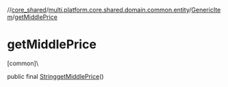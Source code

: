 //[core_shared](../../../index.md)/[multi.platform.core.shared.domain.common.entity](../index.md)/[GenericItem](index.md)/[getMiddlePrice](get-middle-price.md)

# getMiddlePrice

[common]\

public final [String](https://docs.oracle.com/javase/8/docs/api/java/lang/String.html)[getMiddlePrice](get-middle-price.md)()

